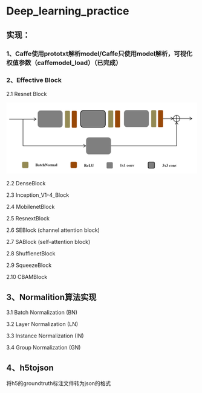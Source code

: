 # Deep_learning_practice
## 实现：
### 1、Caffe使用prototxt解析model/Caffe只使用model解析，可视化权值参数（caffemodel_load）（已完成）
> 
### 2、Effective Block
>
2.1 Resnet Block
>
![Example](effective_block/ResnetBlock/resnet.png)
> 
2.2 DenseBlock
> 
2.3 Inception_V1-4_Block
> 
2.4 MobilenetBlock
> 
2.5 ResnextBlock
> 
2.6 SEBlock (channel attention block)
> 
2.7 SABlock (self-attention block)
> 
2.8 ShufflenetBlock
> 
2.9 SqueezeBlock
> 
2.10 CBAMBlock

## 3、Normalition算法实现
> 
3.1 Batch Normalization (BN)
> 
3.2 Layer Normalization (LN)
> 
3.3 Instance Normalization (IN)
> 
3.4 Group Normalization (GN)
## 4、h5tojson
>
将h5的groundtruth标注文件转为json的格式


